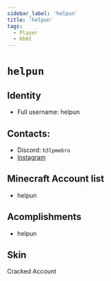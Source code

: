 ```yaml
---
sidebar_label: 'helpun'
title: 'helpun'
tags:
  - Player
  - 6b6t
---
```


# `helpun`

## Identity
* Full username: helpun

## Contacts:
* Discord: `h3lpmebro`
* [Instagram](https://www.instagram.com/h3lpmebro/)

## Minecraft Account list
* helpun

## Acomplishments
- helpun

## Skin
Cracked Account 
